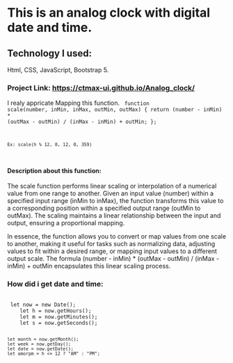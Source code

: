 # This is an analog clock with digital date and time.

## Technology I used:

Html, CSS, JavaScript, Bootstrap 5.

### Project Link: https://ctmax-ui.github.io/Analog_clock/


I realy appricate Mapping this function.
<code>
    function scale(number, inMin, inMax, outMin, outMax) {
        return (number - inMin) * (outMax - outMin) / (inMax - inMin) + outMin;
    };

    Ex: scale(h % 12, 0, 12, 0, 359)
</code>

#### Description about this function: 
The scale function performs linear scaling or interpolation of a numerical value from one range to another. Given an input value (number) within a specified input range (inMin to inMax), the function transforms this value to a corresponding position within a specified output range (outMin to outMax). The scaling maintains a linear relationship between the input and output, ensuring a proportional mapping.

In essence, the function allows you to convert or map values from one scale to another, making it useful for tasks such as normalizing data, adjusting values to fit within a desired range, or mapping input values to a different output scale. The formula (number - inMin) * (outMax - outMin) / (inMax - inMin) + outMin encapsulates this linear scaling process.


 ### How did i get date and time: 
 <code>
 let now = new Date();
    let h = now.getHours();
    let m = now.getMinutes();
    let s = now.getSeconds();

    let month = now.getMonth();
    let week = now.getDay();
    let date = now.getDate();
    let amorpm = h <= 12 ? "AM" : "PM";
</code>


